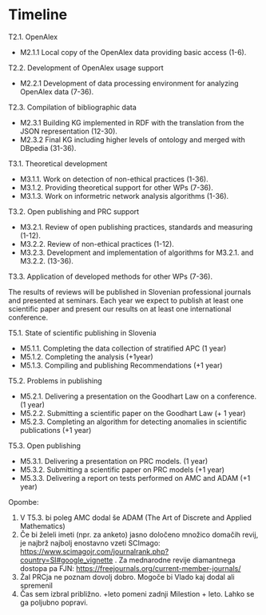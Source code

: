 # Timeline



T2.1. OpenAlex
  - M2.1.1 Local copy of the OpenAlex data providing basic access (1-6).
  
T2.2. Development of OpenAlex usage support
  - M2.2.1 Development of data processing environment for analyzing OpenAlex data (7-36).
  
T2.3. Compilation of bibliographic data
  - M2.3.1 Building KG implemented in RDF with the translation from the JSON representation (12-30).
  - M2.3.2 Final KG including higher levels of ontology and merged with DBpedia (31-36).

T3.1. Theoretical development
  - M3.1.1. Work on detection of non-ethical practices (1-36).
  - M3.1.2. Providing theoretical support for other WPs (7-36).
  - M3.1.3. Work on informetric network analysis algorithms (1-36).
  
T3.2. Open publishing and PRC support
  - M3.2.1. Review of open publishing practices, standards and measuring (1-12).
  - M3.2.2. Review of non-ethical practices (1-12).
  - M3.2.3. Development and implementation of algorithms for M3.2.1. and M3.2.2. (13-36).
  
T3.3. Application of developed methods for other WPs (7-36).

The results of reviews will be published in Slovenian professional journals and presented at seminars. Each year we expect to publish at least one scientific paper and present our results on at least one international conference.




T5.1. State of scientific publishing in Slovenia
  - M5.1.1. Completing the data collection of stratified APC (1 year)
  - M5.1.2. Completing the analysis (+1year)
  - M5.1.3. Compiling and publishing Recommendations (+1 year)

T5.2. Problems in publishing
  - M5.2.1. Delivering a presentation on the Goodhart Law on a conference.(1 year)
  - M5.2.2. Submitting a scientific paper on the Goodhart Law (+ 1 year)
  - M5.2.3. Completing an algorithm for detecting anomalies in scientific publications (+1 year)

T5.3. Open publishing
  - M5.3.1. Delivering a presentation on PRC models. (1 year)
  - M5.3.2. Submitting a scientific paper on PRC models (+1 year)
  - M5.3.3. Delivering a report on tests performed on AMC and ADAM (+1 year)

Opombe: 
  1. V T5.3. bi poleg AMC dodal še ADAM (The Art of Discrete and Applied Mathematics) 
  2. Če bi želeli imeti (npr. za anketo) jasno določeno množico domačih revij, je najbrž najbolj enostavno vzeti SCImago: https://www.scimagojr.com/journalrank.php?country=SI#google_vignette . Za mednarodne revije diamantnega dostopa pa FJN: https://freejournals.org/current-member-journals/
  3. Žal PRCja ne poznam dovolj dobro. Mogoče bi Vlado kaj dodal ali spremenil
  4. Čas sem izbral približno. +leto pomeni zadnji Milestion + leto. Lahko se ga poljubno popravi.

